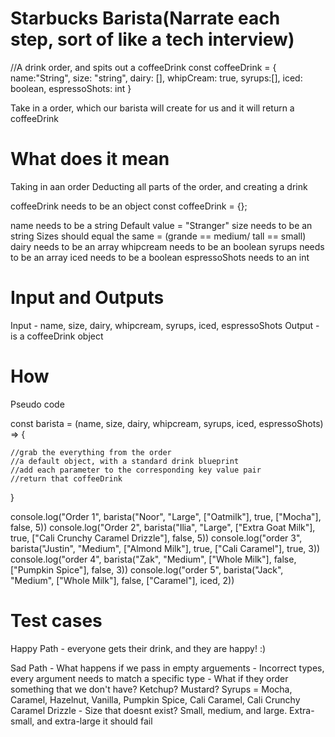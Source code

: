 # Starbucks Barista(Narrate each step, sort of like a tech interview)
//A drink order, and spits out a coffeeDrink
const coffeeDrink = {
    name:"String",
    size: "string",
    dairy: [],
    whipCream: true,
    syrups:[],
    iced: boolean,
    espressoShots: int
}

Take in a order, which our barista will create for us and it will return a coffeeDrink

# What does it mean

Taking in aan order
Deducting all parts of the order, and creating a drink

coffeeDrink needs to be an object
const coffeeDrink = {};

name needs to be a string Default value = "Stranger"
size needs to be an string Sizes should equal the same = (grande == medium/ tall == small)
dairy needs to be an array
whipcream needs to be an boolean
syrups needs to be an array
iced needs to be a boolean
espressoShots needs to an int

# Input and Outputs

Input - name, size, dairy, whipcream, syrups, iced, espressoShots
Output - is a coffeeDrink object

# How

Pseudo code

const barista = (name, size, dairy, whipcream, syrups, iced, espressoShots) => {

    //grab the everything from the order
    //a default object, with a standard drink blueprint
    //add each parameter to the corresponding key value pair
    //return that coffeeDrink

}

console.log("Order 1", barista("Noor", "Large", ["Oatmilk"], true, ["Mocha"], false, 5))
console.log("Order 2", barista("Ilia", "Large", ["Extra Goat Milk"], true, ["Cali Crunchy Caramel Drizzle"], false, 5))
console.log("order 3", barista("Justin", "Medium", ["Almond Milk"], true, ["Cali Caramel"], true, 3))
console.log("order 4", barista("Zak", "Medium", ["Whole Milk"], false, ["Pumpkin Spice"], false, 3))
console.log("order 5", barista("Jack", "Medium", ["Whole Milk"], false, ["Caramel"], iced, 2))

# Test cases

Happy Path
    - everyone gets their drink, and they are happy! :)


Sad Path
    - What happens if we pass in empty arguements
    - Incorrect types, every argument needs to match a specific type
    - What if they order something that we don't have? Ketchup? Mustard? Syrups = Mocha, Caramel, Hazelnut, Vanilla, Pumpkin Spice, Cali Caramel, Cali Crunchy Caramel Drizzle
    - Size that doesnt exist? Small, medium, and large. Extra-small, and extra-large it should fail

